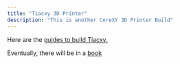 ```yaml
---
title: "Tiacxy 3D Printer"
description: "This is another CoreXY 3D Printer Build"
---
```



Here are the [guides to build Tiacxy.](http://guides.tiacxy.eu)

Eventually, there will be in a [book](https://book.tiacxy.eu)

​
